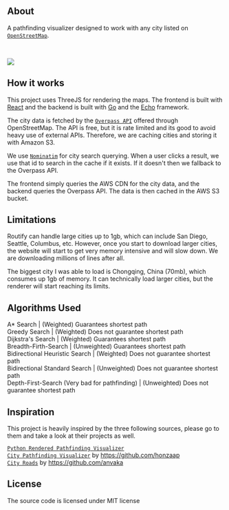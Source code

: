 ## About

A pathfinding visualizer designed to work with any city listed on [`OpenStreetMap`](https://www.openstreetmap.org/).

<br/>

![](/demo.png)

## How it works

This project uses ThreeJS for rendering the maps. The frontend is built with [React](https://react.dev/) and the backend is built with [Go](https://go.dev/) and the [Echo](https://echo.labstack.com/) framework.

The city data is fetched by the [`Overpass API`](http://overpass-turbo.eu/) offered through OpenStreetMap. The API is free, but it is rate limited and its good to avoid heavy use of external APIs. Therefore, we are caching cities and storing it with Amazon S3.

We use [`Nominatim`](https://nominatim.openstreetmap.org/) for city search querying. When a user clicks a result, we use that id to search in the cache if it exists. If it doesn't then we fallback to the Overpass API.

The frontend simply queries the AWS CDN for the city data, and the backend queries the Overpass API. The data is then cached in the AWS S3 bucket.

## Limitations

Routify can handle large cities up to 1gb, which can include San Diego, Seattle, Columbus, etc. However, once you start to download larger cities, the website will start to get very memory intensive and will slow down. We are downloading millions of lines after all.<br/>

The biggest city I was able to load is Chongqing, China (70mb), which consumes up 1gb of memory. It can technically load larger cities, but the renderer will start reaching its limits.

## Algorithms Used

A\* Search | (Weighted) Guarantees shortest path <br/>
Greedy Search | (Weighted) Does not guarantee shortest path <br/>
Dijkstra's Search | (Weighted) Guarantees shortest path <br/>
Breadth-Firth-Search | (Unweighted) Guarantees shortest path <br/>
Bidirectional Heuristic Search | (Weighted) Does not guarantee shortest path <br />
Bidirectional Standard Search | (Unweighted) Does not guarantee shortest path <br />
Depth-First-Search (Very bad for pathfinding) | (Unweighted) Does not guarantee shortest path <br/>

## Inspiration

This project is heavily inspired by the three following sources, please go to them and take a look at their projects as well.

[`Python Rendered Pathfinding Visualizer`](https://youtu.be/CgW0HPHqFE8?si=BFFg43Q4frz7BKm6) <br/>
[`City Pathfinding Visualizer`](https://github.com/honzaap/Pathfinding) by https://github.com/honzaap<br/>
[`City Roads`](https://github.com/anvaka/city-roads) by https://github.com/anvaka<br/>

## License

The source code is licensed under MIT license
